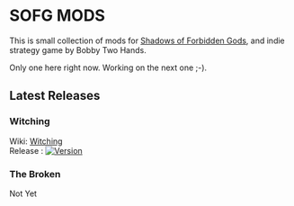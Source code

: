 # SOFG MODS

This is small collection of mods for  [Shadows of Forbidden Gods](https://store.steampowered.com/app/1741640/Shadows_of_Forbidden_Gods/), and indie strategy game by Bobby Two Hands.

Only one here right now. Working on the next one ;-).

## Latest Releases ##

### Witching ###
Wiki: [Witching](https://github.com/kilfour/SOFG-Mods/wiki/Witching)  
Release : [![Version](https://img.shields.io/badge/Version-v0.2.1-purple)](https://github.com/kilfour/SOFG-Witching-Mod/releases/tag/v0.2.1)

### The Broken ###

Not Yet